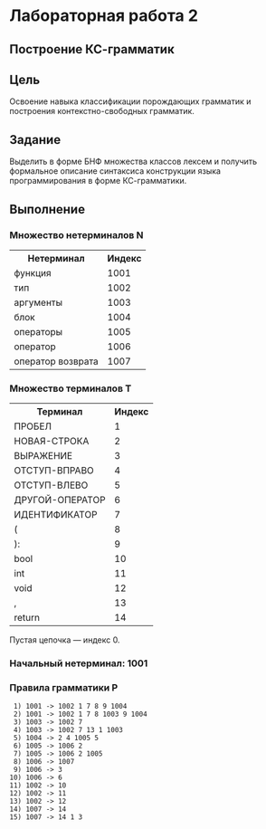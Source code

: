 # Лабораторная работа 2
## Построение КС-грамматик

## Цель
Освоение навыка классификации порождающих грамматик и построения контекстно-свободных грамматик.

## Задание
Выделить в форме БНФ множества классов лексем и получить формальное описание синтаксиса конструкции языка программирования в форме КС-грамматики.

## Выполнение

### Множество нетерминалов N

<table>
    <tr>
        <th>Нетерминал</th>
        <th>Индекс</th>
    </tr>
    <tr>
        <td>функция</td>
        <td>1001</td>
    </tr>
    <tr>
        <td>тип</td>
        <td>1002</td>
    </tr>
    <tr>
        <td>аргументы</td>
        <td>1003</td>
    </tr>
    <tr>
        <td>блок</td>
        <td>1004</td>
    </tr>
    <tr>
        <td>операторы</td>
        <td>1005</td>
    </tr>
    <tr>
        <td>оператор</td>
        <td>1006</td>
    </tr>
    <tr>
        <td>оператор возврата</td>
        <td>1007</td>
    </tr>
</table>

### Множество терминалов T
<table>
    <tr>
        <th>Терминал</th>
        <th>Индекс</th>
    </tr>
    <tr>
        <td>ПРОБЕЛ</td>
        <td>1</td>
    </tr>
    <tr>
        <td>НОВАЯ-СТРОКА</td>
        <td>2</td>
    </tr>
    <tr>
        <td>ВЫРАЖЕНИЕ</td>
        <td>3</td>
    </tr>
    <tr>
        <td>ОТСТУП-ВПРАВО</td>
        <td>4</td>
    </tr>
    <tr>
        <td>ОТСТУП-ВЛЕВО</td>
        <td>5</td>
    </tr>
    <tr>
        <td>ДРУГОЙ-ОПЕРАТОР</td>
        <td>6</td>
    </tr>
    <tr>
        <td>ИДЕНТИФИКАТОР</td>
        <td>7</td>
    </tr>
    <tr>
        <td>(</td>
        <td>8</td>
    </tr>
    <tr>
        <td>):</td>
        <td>9</td>
    </tr>
    <tr>
        <td>bool</td>
        <td>10</td>
    </tr>
    <tr>
        <td>int</td>
        <td>11</td>
    </tr>
    <tr>
        <td>void</td>
        <td>12</td>
    </tr>
    <tr>
        <td>,</td>
        <td>13</td>
    </tr>
    <tr>
        <td>return</td>
        <td>14</td>
    </tr>
</table>

Пустая цепочка — индекс 0.

### Начальный нетерминал: 1001

### Правила грамматики P
```
 1) 1001 -> 1002 1 7 8 9 1004
 2) 1001 -> 1002 1 7 8 1003 9 1004
 3) 1003 -> 1002 7
 4) 1003 -> 1002 7 13 1 1003
 5) 1004 -> 2 4 1005 5
 6) 1005 -> 1006 2
 7) 1005 -> 1006 2 1005
 8) 1006 -> 1007
 9) 1006 -> 3
10) 1006 -> 6
11) 1002 -> 10
12) 1002 -> 11
13) 1002 -> 12
14) 1007 -> 14
15) 1007 -> 14 1 3
```

